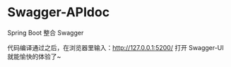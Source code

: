 # Swagger-APIdoc

Spring Boot 整合 Swagger

代码编译通过之后，在浏览器里输入：http://127.0.0.1:5200/ 打开 Swagger-UI 就能愉快的体验了~